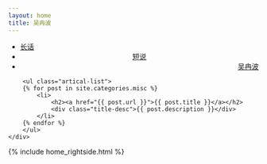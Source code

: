 ```yaml
---
layout: home
title: 吴冉波
---
```


<div class="index-content blog">
    <div class="section">


<ul class="artical-cate">
    <li ><a href="/"><span>长话</span></a></li>
    <li  class="on"  style="text-align:center"><a href="/misc"><span>短说</span></a></li>
    <li  style="text-align:right"><a href="/profile"><span>吴冉波</span></a></li>
</ul>

<div class="cate-bar"><span id="cateBar"></span></div>

        <ul class="artical-list">
        {% for post in site.categories.misc %}
            <li>
                <h2><a href="{{ post.url }}">{{ post.title }}</a></h2>
                <div class="title-desc">{{ post.description }}</div>
            </li>
        {% endfor %}
        </ul>
    </div>
  {% include home_rightside.html %}
    </div>
</div>
